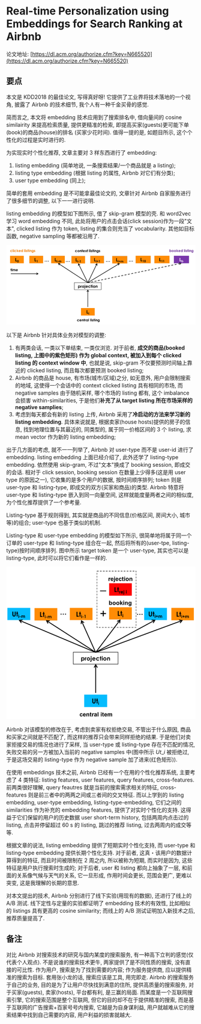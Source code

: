 # Real-time Personalization using Embeddings for Search Ranking at Airbnb

论文地址: [https://dl.acm.org/authorize.cfm?key=N665520](https://dl.acm.org/authorize.cfm?key=N665520)

## 要点

本文是 KDD2018 的最佳论文, 写得真好呀! 它提供了工业界将技术落地的一个视角, 披露了 Airbnb 的技术细节, 我个人有一种千金买骨的感觉.

简而言之, 本文将 embedding 技术应用到了搜索排名中, 借向量间的 cosine similairity 来提高检索质量, 提供更精准的检索, 即提高买家\(guests\)更可能下单\(book\)的商品\(house\)的排名 \(买家少花时间\). 值得一提的是, 如题目所示, 这个个性化的过程是实时进行的.

为实现实时个性化推荐, 文章主要对 3 样东西进行了 embedding:

1. listing embedding \(简单地说, 一条搜索结果/一个商品就是 a listing\);
2. listing type embedding \(根据 listing 的属性, Airbnb 对它们有分类\);
3. user type embedding \(同上\);

简单的套用 embedding 是不可能拿最佳论文的, 文章针对 Airbnb 自家服务进行了很多细节的调整, 以下一一进行说明.

listing embedding 的模型如下图所示, 借了 skip-gram 模型的壳. 和 word2vec 学习 word embedding 不同, 此处将用户的点击会话\(click session\)作为一段"文本", clicked listing 作为 token, listing 的集合则充当了 vocabularity. 其他如目标函数, negative sampling 等都被沿用了.

![skipgram4listing\_embedding.png](../../.gitbook/assets/skipgram4listing_embedding.png)

以下是 Airbnb 针对具体业务对模型的调整:

1. 有两类会话, 一类以下单结束, 一类仅浏览. 对于前者, **成交的商品\(booked listing, 上图中的紫色矩形\) 作为 global context, 被加入到每个 clicked listing 的 context window 中**, 也就是说, skip-gram 不仅要预测时间轴上靠近的 clicked listing, 而且每次都要预测 booked listing;
2. Airbnb 的商品是 house, 有市场\(城市/区域\)之分, 如无意外, 用户会限制搜索的地域, 这使得一个会话中的 context clicked listing 具有相同的市场, 而 negative samples 由于随机采样, 哪个市场的 listing 都有, 这个 imbalance 会损害 within-similarities, 于是他们**补充了从 target listing 所在市场采样的 negative samplies**;
3. 考虑到每天都会有新的 listing 上传, Airbnb 采用了**冷启动的方法来学习新的 listing embedding**. 具体来说就是, 根据卖家\(house hosts\)提供的房子的信息, 找到地理位置与其最近的, 同类型的, 属于同一价格区间的 3 个 listing, 求 mean vector 作为新的 listing embedding;

出于几方面的考虑, 就不一一列举了, Airbnb 对 user-type 而不是 user-id 进行了 embedding. listing embedding 上面已经介绍了, 此外还学了 listing-type embedding. 依然使用 skip-gram, 不过"文本"换成了 booking session, 即成交的会话. 相对于 click session, booking session 在数量上少得多\(这是用 user type 的原因之一\), 它收集的是多个用户的数据, 按时间顺序排列; token 则是 user-type 和 listing-type, 即成交的双方\(买家和商品\)的类型. Airbnb 特意将 user-type 和 listing-type 嵌入到同一向量空间, 这样就能度量两者之间的相似度, 为个性化推荐提供了一个参考量.

Listing-type 基于规则得到, 其实就是商品的不同信息\(价格区间, 房间大小, 城市等\)的组合; user-type 也基于类似的机制.

Listing-type 和 user-type embedding 的模型如下所示, 很简单地将属于同一个订单的 user-type 和 listing-type 组合在一起, 然后将所有的\(user-tpe, listing-type\)按时间顺序排列. 图中所示 target token 是一个 user-type, 其实也可以是 listing-type, 此时可以将它们看作是一样的.

![skipgram4type\_embedding.png](../../.gitbook/assets/skipgram4type_embedding.png)

Airbnb 对该模型的修改在于, 考虑到卖家有权拒绝交易, 不管出于什么原因, 商品和买家之间就是不匹配了, 而这样的推荐只会带来同样拒绝的结果. 于是他们对卖家拒接交易的情况也进行了采样, 当 user-type 或 listing-type 存在不匹配的情况, 失败交易的另一方被加入当前的 negative samples 中\(图中所示 $Ut\_i$ 被拒绝过, 于是这场交易的 listing-type 作为 negative sample 加了进来\(红色矩形\)\).

在使用 embeddings 技术之前, Airbnb 已经有一个在用的个性化推荐系统, 主要考虑了 4 类特征: listing features, user features, query features, cross-features. 前两类很好理解, query feautres 就是当前的搜索需求相关的特征, cross-features 则是前三者中的两两之间或三者间的交叉特征. 而以上学到的 listing embedding, user-type embedding, listing-type-embedding, 它们之间的 similarities 作为补充的 embedding features, 提供了对实时个性化的支持. 这得益于它们保留的用户的历史数据 user short-term history, 包括两周内点击过的 listing, 点击并停留超过 60 s 的 listing, 跳过的推荐 listing, 过去两周内的成交等等.

根据文章的说法, listing embedding 提供了短期实时个性化支持, 而 user-type 和 listing-type embedding 提供长期个性化支持. 对于前者, 这真・该用户的数据计算得到的特征, 而且时间被限制在 2 周之内, 所以被称为短期, 而实时是因为, 这些特征是用户执行搜索时生成的; 对于后者, user 和 listing 都向上抽象了一层, 和前面的关系像气候与天气的关系, 它一旦形成, 作用时间会更长, 范围会更广, 更难以突变, 这是我理解的长期的意思.

对本文提出的技术, Airbnb 分别进行了线下实验\(用现有的数据\), 还进行了线上的 A/B 测试. 线下定性与定量的实验都证明了 embedding 技术的有效性, 比如相似的 listings 具有更高的 cosine similarity; 而线上的 A/B 测试证明加入新技术之后, 推荐质量提高了.

## 备注

对比 Airbnb 对搜索技术的研究与国内某度的搜索服务, 有一种高下立判的感觉\(仅代表个人观点\). 不是说谁的搜索技术更牛, 两家提供了是不同性质的搜索, 没有直接的可比性. 作为用户, 搜索是为了找到需要的内容; 作为服务提供商, 应以提供精准的搜索为目标. 套用张小龙的话, 搜索应该是工具, 用完即走. Airbnb 的搜索服务于自己的业务, 目的是为了让用户尽快找到满意的住所, 提供高质量的搜索服务, 对于买家\(guests\), 卖家\(hosts\), 平台都有利, 是三赢的局面. 而某度是一个互联网搜索引擎, 它的搜索范围是整个互联网, 但它的目的却不在于提供精准的搜索, 而是基于互联网的广告搜索+百家号号内搜索, 它越是为自身谋利益, 用户就越难从它的搜索结果中找到自己需要的内容, 用户利益的损害就越大.

